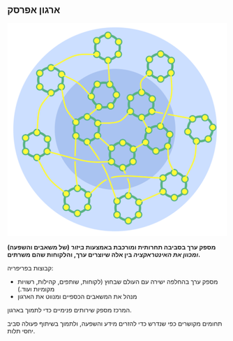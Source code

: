 ## ארגון אפרסק

![right,fit](img/structural-patterns/peach-organization.png)

**מספק ערך בסביבה תחרותית ומורכבת באמצעות *ביזור* (של משאבים והשפעה) *ומכוון את האינטראקציה* בין אלה שיוצרים ערך, והלקוחות שהם משרתים.**

קבוצות בפריפריה:

- מספק ערך בהחלפה ישירה עם העולם שבחוץ (לקוחות, שותפים, קהילות, רשויות מקומיות ועוד.) 
- מנהל את המשאבים הכספיים ומנווט את הארגון

המרכז מספק שירותים פנימיים כדי לתמוך בארגון.

תחומים מקושרים כפי שנדרש כדי להזרים מידע והשפעה, ולתמוך בשיתוף פעולה סביב יחסי תלות.
